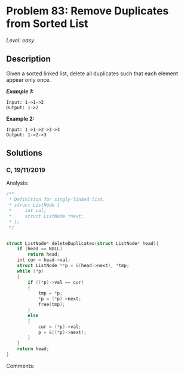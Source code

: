 # Problem 83: Remove Duplicates from Sorted List
*Level: easy*
## Description
Given a sorted linked list, delete all duplicates such that each element appear only once.

***Example 1:***
```
Input: 1->1->2
Output: 1->2
```
**Example 2:**
```
Input: 1->1->2->3->3
Output: 1->2->3
```

## Solutions
### C, 19/11/2019
Analysis:
```c
/**
 * Definition for singly-linked list.
 * struct ListNode {
 *     int val;
 *     struct ListNode *next;
 * };
 */


struct ListNode* deleteDuplicates(struct ListNode* head){
    if (head == NULL)
        return head;
    int cur = head->val;
    struct ListNode **p = &(head->next), *tmp;
    while (*p)
    {
        if ((*p)->val == cur)
        {
            tmp = *p;
            *p = (*p)->next;
            free(tmp);
        }
        else
        {
            cur = (*p)->val;
            p = &((*p)->next);
        } 
    }
    return head;
}

```
Comments: